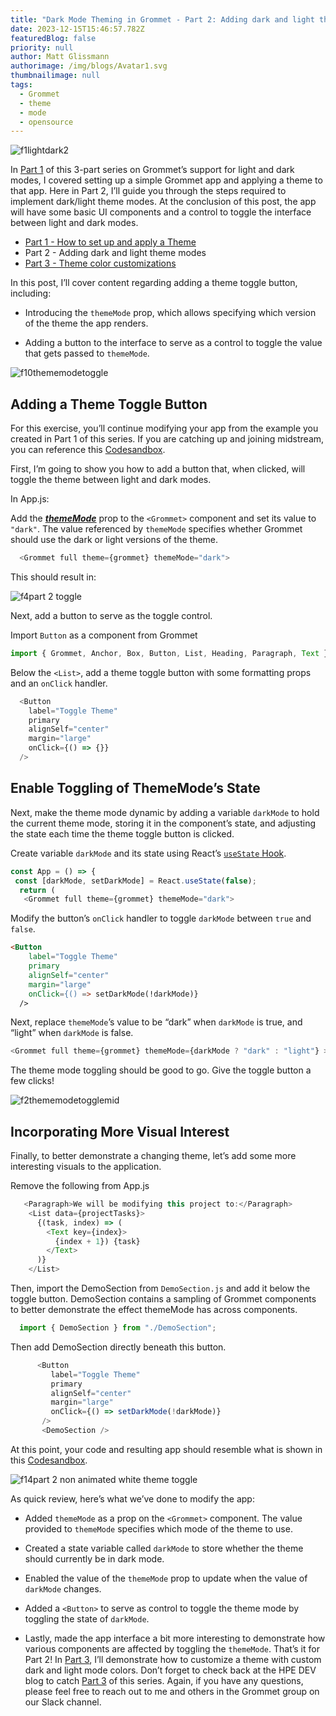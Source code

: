 ```yaml
---
title: "Dark Mode Theming in Grommet - Part 2: Adding dark and light theme modes"
date: 2023-12-15T15:46:57.782Z
featuredBlog: false
priority: null
author: Matt Glissmann
authorimage: /img/blogs/Avatar1.svg
thumbnailimage: null
tags:
  - Grommet
  - theme
  - mode
  - opensource
---
```

![f1lightdark2](https://hpe-developer-portal.s3.amazonaws.com/uploads/media/2020/9/f1lightdark2-1603286799167.png)

In [Part 1](/blog/dark-mode-theming-in-grommet-how-to-set-up-and-apply-a-theme) of this 3-part series on Grommet’s support for light and dark modes, I covered setting up a simple Grommet app and applying a theme to that app. Here in Part 2, I’ll guide you through the steps required to implement dark/light theme modes. At the conclusion of this post, the app will have some basic UI components and a control to toggle the interface between light and dark modes.

* [Part 1 - How to set up and apply a Theme](/blog/dark-mode-theming-in-grommet-how-to-set-up-and-apply-a-theme)
* Part 2 - Adding dark and light theme modes
* [Part 3 - Theme color customizations](https://developer.hpe.com/blog/dark-mode-theming-in-grommet-theme-color-customization/)

In this post, I’ll cover content regarding adding a theme toggle button, including:

* Introducing the `themeMode` prop, which allows specifying which version of the theme the app renders.
   
* Adding a button to the interface to serve as a control to toggle the value that gets passed to `themeMode`. 

![f10thememodetoggle](https://hpe-developer-portal.s3.amazonaws.com/uploads/media/2020/9/f10thememodetoggle-1603286872853.gif)

## Adding a Theme Toggle Button

For this exercise, you’ll continue modifying your app from the example you created in Part 1 of this series.  If you are catching up and joining midstream, you can reference this [Codesandbox](https://codesandbox.io/s/grommet-theme-toggle-1adding-theme-rg91i?file=/src/App.js).

First, I’m going to show you how to add a button that, when clicked, will toggle the theme between light and dark modes.

In App.js:

Add the ***[themeMode](https://v2.grommet.io/grommet#themeMode)*** prop to the `<Grommet>` component and set its value to `"dark"`. The value referenced by `themeMode` specifies whether Grommet should use the dark or light versions of the theme.

```javascript
  <Grommet full theme={grommet} themeMode="dark">
```

This should result in:

![f4part 2 toggle](https://hpe-developer-portal.s3.amazonaws.com/uploads/media/2020/9/f4part-2-toggle-1603286827841.png)

Next, add a button to serve as the toggle control.

Import `Button` as a component from Grommet

```javascript
import { Grommet, Anchor, Box, Button, List, Heading, Paragraph, Text } from "grommet";
```

Below the `<List>`, add a theme toggle button with some formatting props and an `onClick` handler.

```javascript
  <Button
    label="Toggle Theme"
    primary
    alignSelf="center"
    margin="large"
    onClick={() => {}} 
  />
```

## Enable Toggling of ThemeMode’s State

Next, make the theme mode dynamic by adding a variable `darkMode` to hold the current theme mode, storing it in the component’s state, and adjusting the state each time the theme toggle button is clicked.

Create variable `darkMode` and its state using React’s [`useState` Hook](https://reactjs.org/docs/hooks-state.html).

```javascript
const App = () => {
 const [darkMode, setDarkMode] = React.useState(false);
  return (
   <Grommet full theme={grommet} themeMode="dark">
```

Modify the button’s `onClick` handler to toggle `darkMode` between `true` and `false`.

```html
<Button
    label="Toggle Theme"
    primary
    alignSelf="center"
    margin="large"
    onClick={() => setDarkMode(!darkMode)}
  />
```

Next, replace `themeMode`’s value to be “dark” when `darkMode` is true, and “light” when `darkMode` is false.

```javascript
<Grommet full theme={grommet} themeMode={darkMode ? "dark" : "light"} >
```

The theme mode toggling should be good to go. Give the toggle button a few clicks!

![f2thememodetogglemid](https://hpe-developer-portal.s3.amazonaws.com/uploads/media/2020/9/f2thememodetogglemid-1603286807584.gif)

## Incorporating More Visual Interest

Finally, to better demonstrate a changing theme, let’s add some more interesting visuals to the application.

Remove the following from App.js

```javascript
   <Paragraph>We will be modifying this project to:</Paragraph>
    <List data={projectTasks}>
      {(task, index) => (
        <Text key={index}>
          {index + 1}) {task}
        </Text>
      )}
    </List>
```

Then, import the DemoSection from `DemoSection.js` and add it below the toggle button. DemoSection contains a sampling of Grommet components to better demonstrate the effect themeMode has across components.

```javascript
  import { DemoSection } from "./DemoSection";	
```

Then add DemoSection directly beneath this button.

```javascript
      <Button
         label="Toggle Theme"
         primary
         alignSelf="center"
         margin="large"
         onClick={() => setDarkMode(!darkMode)}
       />
       <DemoSection />
```

At this point, your code and resulting app should resemble what is shown in this [Codesandbox](https://codesandbox.io/s/grommet-theme-toggle-2addtogglebutton-txbux?file=/src/App.js).

![f14part 2 non animated white theme toggle](https://hpe-developer-portal.s3.amazonaws.com/uploads/media/2020/9/f14part-2-non-animated-white-theme-toggle-1603286900031.png)

As quick review, here’s what we’ve done to modify the app:

* Added `themeMode` as a prop on the `<Grommet>` component. The value provided to `themeMode` specifies which mode of the theme to use.
   
* Created a state variable called `darkMode` to store whether the theme should currently be in dark mode.
   
* Enabled the value of the `themeMode` prop to update when the value of `darkMode` changes.
   
* Added a `<Button>` to serve as control to toggle the theme mode by toggling the state of `darkMode`.
   
* Lastly, made the app interface a bit more interesting to demonstrate how various components are affected by toggling the `themeMode`. That’s it for Part 2! In [Part 3](https://developer.hpe.com/blog/dark-mode-theming-in-grommet-theme-color-customization/), I’ll demonstrate how to customize a theme with custom dark and light mode colors. Don’t forget to check back at the HPE DEV blog to catch [Part 3](https://developer.hpe.com/blog/dark-mode-theming-in-grommet-theme-color-customization/) of this series. Again, if you have any questions, please feel free to reach out to me and others in the Grommet group on our Slack channel.